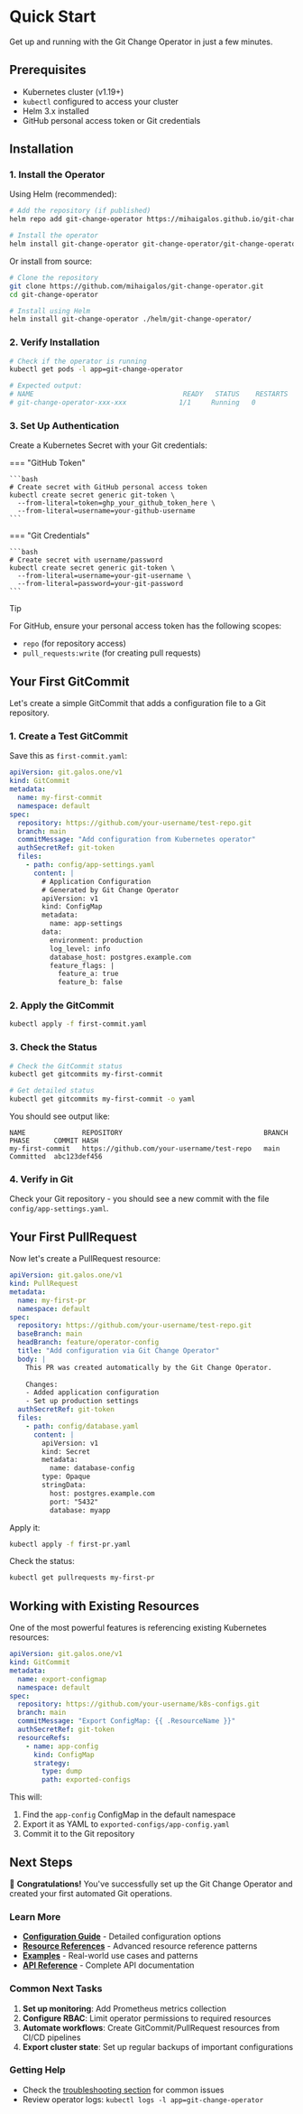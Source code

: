 # Quick Start

Get up and running with the Git Change Operator in just a few minutes.

## Prerequisites

- Kubernetes cluster (v1.19+)
- `kubectl` configured to access your cluster
- Helm 3.x installed
- GitHub personal access token or Git credentials

## Installation

### 1. Install the Operator

Using Helm (recommended):

```bash
# Add the repository (if published)
helm repo add git-change-operator https://mihaigalos.github.io/git-change-operator

# Install the operator
helm install git-change-operator git-change-operator/git-change-operator
```

Or install from source:

```bash
# Clone the repository
git clone https://github.com/mihaigalos/git-change-operator.git
cd git-change-operator

# Install using Helm
helm install git-change-operator ./helm/git-change-operator/
```

### 2. Verify Installation

```bash
# Check if the operator is running
kubectl get pods -l app=git-change-operator

# Expected output:
# NAME                                     READY   STATUS    RESTARTS   AGE
# git-change-operator-xxx-xxx             1/1     Running   0          1m
```

### 3. Set Up Authentication

Create a Kubernetes Secret with your Git credentials:

=== "GitHub Token"

    ```bash
    # Create secret with GitHub personal access token
    kubectl create secret generic git-token \
      --from-literal=token=ghp_your_github_token_here \
      --from-literal=username=your-github-username
    ```

=== "Git Credentials"

    ```bash
    # Create secret with username/password
    kubectl create secret generic git-token \
      --from-literal=username=your-git-username \
      --from-literal=password=your-git-password
    ```

>[!TIP]
> For GitHub, ensure your personal access token has the following scopes:
> 
> - `repo` (for repository access)
> - `pull_requests:write` (for creating pull requests)

## Your First GitCommit

Let's create a simple GitCommit that adds a configuration file to a Git repository.

### 1. Create a Test GitCommit

Save this as `first-commit.yaml`:

```yaml
apiVersion: git.galos.one/v1
kind: GitCommit
metadata:
  name: my-first-commit
  namespace: default
spec:
  repository: https://github.com/your-username/test-repo.git
  branch: main
  commitMessage: "Add configuration from Kubernetes operator"
  authSecretRef: git-token
  files:
    - path: config/app-settings.yaml
      content: |
        # Application Configuration
        # Generated by Git Change Operator
        apiVersion: v1
        kind: ConfigMap
        metadata:
          name: app-settings
        data:
          environment: production
          log_level: info
          database_host: postgres.example.com
          feature_flags: |
            feature_a: true
            feature_b: false
```

### 2. Apply the GitCommit

```bash
kubectl apply -f first-commit.yaml
```

### 3. Check the Status

```bash
# Check the GitCommit status
kubectl get gitcommits my-first-commit

# Get detailed status
kubectl get gitcommits my-first-commit -o yaml
```

You should see output like:
```
NAME              REPOSITORY                                   BRANCH   PHASE      COMMIT HASH
my-first-commit   https://github.com/your-username/test-repo   main     Committed  abc123def456
```

### 4. Verify in Git

Check your Git repository - you should see a new commit with the file `config/app-settings.yaml`.

## Your First PullRequest

Now let's create a PullRequest resource:

```yaml
apiVersion: git.galos.one/v1
kind: PullRequest
metadata:
  name: my-first-pr
  namespace: default
spec:
  repository: https://github.com/your-username/test-repo.git
  baseBranch: main
  headBranch: feature/operator-config
  title: "Add configuration via Git Change Operator"
  body: |
    This PR was created automatically by the Git Change Operator.
    
    Changes:
    - Added application configuration
    - Set up production settings
  authSecretRef: git-token
  files:
    - path: config/database.yaml
      content: |
        apiVersion: v1
        kind: Secret
        metadata:
          name: database-config
        type: Opaque
        stringData:
          host: postgres.example.com
          port: "5432"
          database: myapp
```

Apply it:
```bash
kubectl apply -f first-pr.yaml
```

Check the status:
```bash
kubectl get pullrequests my-first-pr
```

## Working with Existing Resources

One of the most powerful features is referencing existing Kubernetes resources:

```yaml
apiVersion: git.galos.one/v1
kind: GitCommit
metadata:
  name: export-configmap
  namespace: default
spec:
  repository: https://github.com/your-username/k8s-configs.git
  branch: main
  commitMessage: "Export ConfigMap: {{ .ResourceName }}"
  authSecretRef: git-token
  resourceRefs:
    - name: app-config
      kind: ConfigMap
      strategy:
        type: dump
        path: exported-configs
```

This will:
1. Find the `app-config` ConfigMap in the default namespace
2. Export it as YAML to `exported-configs/app-config.yaml`
3. Commit it to the Git repository

## Next Steps

🎉 **Congratulations!** You've successfully set up the Git Change Operator and created your first automated Git operations.

### Learn More

- **[Configuration Guide](configuration.md)** - Detailed configuration options
- **[Resource References](resource-references.md)** - Advanced resource reference patterns  
- **[Examples](../examples/index.md)** - Real-world use cases and patterns
- **[API Reference](../reference/api.md)** - Complete API documentation

### Common Next Tasks

1. **Set up monitoring**: Add Prometheus metrics collection
2. **Configure RBAC**: Limit operator permissions to required resources
3. **Automate workflows**: Create GitCommit/PullRequest resources from CI/CD pipelines
4. **Export cluster state**: Set up regular backups of important configurations

### Getting Help

- Check the [troubleshooting section](../reference/error-handling.md) for common issues
- Review operator logs: `kubectl logs -l app=git-change-operator`